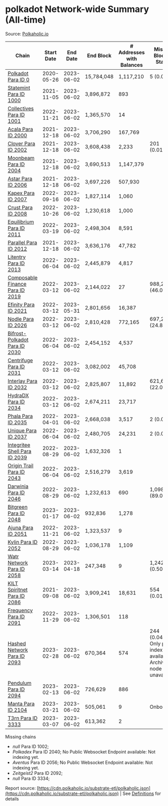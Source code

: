 # polkadot Network-wide Summary (All-time)

Source: [Polkaholic.io](https://polkaholic.io)


| Chain            | Start Date | End Date | End Block | # Addresses with Balances | Missing Blocks / Status |
| ---------------- | ---------- | ---------| --------- | ------------------------- | ----------------------- |
| [Polkadot Para ID 0](/polkadot/0-polkadot) | 2020-05-26 | 2023-06-02 | 15,784,048 |  1,117,210 | 5 (0.00%)  |
| [Statemint Para ID 1000](/polkadot/1000-statemint) | 2021-11-05 | 2023-06-02 | 3,896,872 |  893 |    |
| [Collectives Para ID 1001](/polkadot/1001-collectives) | 2022-11-21 | 2023-06-02 | 1,365,570 |  14 |    |
| [Acala Para ID 2000](/polkadot/2000-acala) | 2021-12-18 | 2023-06-02 | 3,706,290 |  167,769 |    |
| [Clover Para ID 2002](/polkadot/2002-clover) | 2021-12-18 | 2023-06-02 | 3,608,438 |  2,233 | 201 (0.01%)  |
| [Moonbeam Para ID 2004](/polkadot/2004-moonbeam) | 2021-12-18 | 2023-06-02 | 3,690,513 |  1,147,379 |    |
| [Astar Para ID 2006](/polkadot/2006-astar) | 2021-12-18 | 2023-06-02 | 3,697,226 |  507,930 |    |
| [Kapex Para ID 2007](/polkadot/2007-kapex) | 2022-09-16 | 2023-06-02 | 1,827,114 |  1,060 |    |
| [Crust Para ID 2008](/polkadot/2008-crust) | 2022-10-26 | 2023-06-02 | 1,230,618 |  1,000 |    |
| [Equilibrium Para ID 2011](/polkadot/2011-equilibrium) | 2022-03-19 | 2023-06-02 | 2,498,304 |  8,591 |    |
| [Parallel Para ID 2012](/polkadot/2012-parallel) | 2021-12-18 | 2023-06-02 | 3,636,176 |  47,782 |    |
| [Litentry Para ID 2013](/polkadot/2013-litentry) | 2022-06-04 | 2023-06-02 | 2,445,879 |  4,817 |    |
| [Composable Finance Para ID 2019](/polkadot/2019-composable) | 2022-03-12 | 2023-06-02 | 2,144,022 |  27 | 988,228 (46.09%)  |
| [Efinity Para ID 2021](/polkadot/2021-efinity) | 2022-03-12 | 2023-05-31 | 2,801,656 |  16,387 |    |
| [Nodle Para ID 2026](/polkadot/2026-nodle) | 2022-03-12 | 2023-06-02 | 2,810,428 |  772,165 | 697,249 (24.81%)  |
| [Bifrost-Polkadot Para ID 2030](/polkadot/2030-bifrost-dot) | 2022-06-04 | 2023-06-02 | 2,454,152 |  4,537 |    |
| [Centrifuge Para ID 2031](/polkadot/2031-centrifuge) | 2022-03-12 | 2023-06-02 | 3,082,002 |  45,708 |    |
| [Interlay Para ID 2032](/polkadot/2032-interlay) | 2022-03-12 | 2023-06-02 | 2,825,807 |  11,892 | 621,626 (22.00%)  |
| [HydraDX Para ID 2034](/polkadot/2034-hydradx) | 2022-03-12 | 2023-06-02 | 2,674,211 |  23,717 |    |
| [Phala Para ID 2035](/polkadot/2035-phala) | 2022-04-01 | 2023-06-02 | 2,668,038 |  3,517 | 2 (0.00%)  |
| [Unique Para ID 2037](/polkadot/2037-unique) | 2022-06-04 | 2023-06-02 | 2,480,705 |  24,231 | 2 (0.00%)  |
| [Integritee Shell Para ID 2039](/polkadot/2039-integritee-shell) | 2022-08-29 | 2023-06-02 | 1,632,326 |  1 |    |
| [Origin Trail Para ID 2043](/polkadot/2043-origintrail) | 2022-06-04 | 2023-06-02 | 2,516,279 |  3,619 |    |
| [Darwinia Para ID 2046](/polkadot/2046-darwinia) | 2022-08-29 | 2023-06-02 | 1,232,613 |  690 | 1,098,150 (89.09%)  |
| [Bitgreen Para ID 2048](/polkadot/2048-bitgreen) | 2023-01-17 | 2023-06-02 | 932,836 |  1,278 |    |
| [Ajuna Para ID 2051](/polkadot/2051-ajuna) | 2022-11-21 | 2023-06-02 | 1,323,537 |  9 |    |
| [Kylin Para ID 2052](/polkadot/2052-kylin) | 2022-08-29 | 2023-06-02 | 1,036,178 |  1,109 |    |
| [Watr Network Para ID 2058](/polkadot/2058-watr) | 2023-03-14 | 2023-04-18 | 247,348 |  9 | 1,242 (0.50%)  |
| [KILT Spiritnet Para ID 2086](/polkadot/2086-kilt) | 2021-09-08 | 2023-06-02 | 3,909,241 |  18,631 | 554 (0.01%)  |
| [Frequency Para ID 2091](/polkadot/2091-frequency) | 2022-11-29 | 2023-06-02 | 1,306,501 |  118 |    |
| [Hashed Network Para ID 2093](/polkadot/2093-hashed) | 2023-02-28 | 2023-06-02 | 670,364 |  574 | 244 (0.04%) Only partial index available: Archive node unavailable |
| [Pendulum Para ID 2094](/polkadot/2094-pendulum) | 2023-02-13 | 2023-06-02 | 726,629 |  886 |    |
| [Manta Para ID 2104](/polkadot/2104-manta) | 2023-03-21 | 2023-06-02 | 505,061 |  9 |   Onboarding |
| [T3rn Para ID 3333](/polkadot/3333-t3rn) | 2023-03-07 | 2023-06-02 | 613,362 |  2 |    |

Missing chains


* *null* Para ID 1002; 
* *Polkadex* Para ID 2040; No Public Websocket Endpoint available: Not indexing yet.
* *Aventus* Para ID 2056; No Public Websocket Endpoint available: Not indexing yet.
* *Zeitgeist2* Para ID 2092; 
* *null* Para ID 3334; 

Report source: [https://cdn.polkaholic.io/substrate-etl/polkaholic.json](https://cdn.polkaholic.io/substrate-etl/polkaholic.json) | See [Definitions](/DEFINITIONS.md) for details
